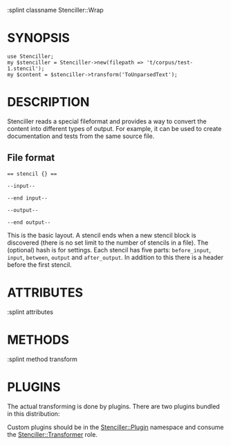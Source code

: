 :splint classname Stenciller::Wrap

# SYNOPSIS

    use Stenciller;
    my $stenciller = Stenciller->new(filepath => 't/corpus/test-1.stencil');
    my $content = $stenciller->transform('ToUnparsedText');

# DESCRIPTION

Stenciller reads a special fileformat and provides a way to convert the content into different types of output. For example, it can be used to create documentation and tests from the same source file.

## File format

    == stencil {} ==

    --input--

    --end input--

    --output--

    --end output--

This is the basic layout. A stencil ends when a new stencil block is discovered (there is no set limit to the number of stencils in a file). The (optional) hash is for settings. Each stencil has five parts: `before_input`, `input`, `between`, `output` and `after_output`. In addition to this
there is a header before the first stencil.

# ATTRIBUTES

:splint attributes

# METHODS

:splint method transform

# PLUGINS

The actual transforming is done by plugins. There are two plugins bundled in this distribution:

Custom plugins should be in the [Stenciller::Plugin](https://metacpan.org/pod/Stenciller::Plugin) namespace and consume the [Stenciller::Transformer](https://metacpan.org/pod/Stenciller::Transformer) role.
